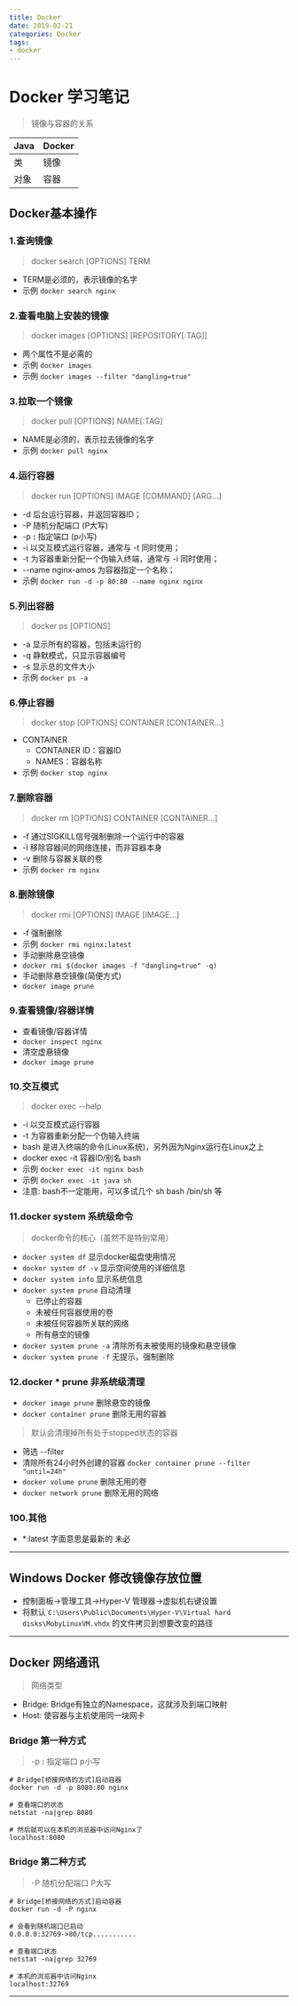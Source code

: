```yaml
---
title: Docker
date: 2019-02-21
categories: Docker
tags:
- docker
---
```



# Docker 学习笔记
>  镜像与容器的关系

| Java | Docker |
|------|--------|
| 类    | 镜像     |
| 对象   | 容器     |

## Docker基本操作

### 1.查询镜像
> docker search [OPTIONS] TERM
- TERM是必须的，表示镜像的名字
- 示例 `docker search nginx`

### 2.查看电脑上安装的镜像
> docker images [OPTIONS] [REPOSITORY[:TAG]]
- 两个属性不是必需的
- 示例 `docker images`
- 示例 `docker images --filter "dangling=true"`

### 3.拉取一个镜像
> docker pull [OPTIONS] NAME[:TAG]
- NAME是必须的，表示拉去镜像的名字
- 示例 `docker pull nginx`

### 4.运行容器
> docker run [OPTIONS] IMAGE [COMMAND] [ARG...]
- -d 后台运行容器，并返回容器ID；
- -P 随机分配端口 (P大写)
- -p **:** 指定端口 (p小写)
- -i 以交互模式运行容器，通常与 -t 同时使用；
- -t 为容器重新分配一个伪输入终端，通常与 -i 同时使用；
- --name nginx-amos 为容器指定一个名称；
- 示例 `docker run -d -p 80:80 --name nginx nginx`

### 5.列出容器
> docker ps [OPTIONS]
- -a 显示所有的容器，包括未运行的
- -q 静默模式，只显示容器编号
- -s 显示总的文件大小
- 示例 `docker ps -a`

### 6.停止容器
> docker stop [OPTIONS] CONTAINER [CONTAINER...]
- CONTAINER
	- CONTAINER ID：容器ID
	- NAMES：容器名称
- 示例 `docker stop nginx`

### 7.删除容器
> docker rm [OPTIONS] CONTAINER [CONTAINER...]
- -f 通过SIGKILL信号强制删除一个运行中的容器
- -l 移除容器间的网络连接，而非容器本身
- -v 删除与容器关联的卷
- 示例 `docker rm nginx`

### 8.删除镜像
> docker rmi [OPTIONS] IMAGE [IMAGE...]
- -f 强制删除
- 示例 `docker rmi nginx:latest`
- 手动删除悬空镜像
- `docker rmi $(docker images -f "dangling=true" -q)`
- 手动删除悬空镜像(简便方式)
- `docker image prune`

### 9.查看镜像/容器详情
- 查看镜像/容器详情
- `docker inspect nginx`
- 清空虚悬镜像
- `docker image prune`

### 10.交互模式
> docker exec --help
- -i 以交互模式运行容器
- -t 为容器重新分配一个伪输入终端
- bash 是进入终端的命令(Linux系统)，另外因为Nginx运行在Linux之上
- docker exec -it 容器ID/别名 bash
- 示例 `docker exec -it nginx bash`
- 示例 `docker exec -it java sh`
- 注意: bash不一定能用，可以多试几个 sh bash /bin/sh 等

### 11.docker system 系统级命令
> docker命令的核心（虽然不是特别常用）
- `docker system df` 显示docker磁盘使用情况
- `docker system df -v` 显示空间使用的详细信息
- `docker system info` 显示系统信息
- `docker system prune` 自动清理
  - 已停止的容器
  - 未被任何容器使用的卷
  - 未被任何容器所关联的网络
  - 所有悬空的镜像
- `docker system prune -a` 清除所有未被使用的镜像和悬空镜像
- `docker system prune -f` 无提示，强制删除

### 12.docker * prune 非系统级清理
- `docker image prune` 删除悬空的镜像
- `docker container prune` 删除无用的容器
> 默认会清理掉所有处于stopped状态的容器
  - 筛选 --filter 
  - 清除所有24小时外创建的容器 `docker container prune --filter "until=24h"`
- `docker volume prune` 删除无用的卷
- `docker network prune` 删除无用的网络

### 100.其他
- *:latest 字面意思是最新的 未必

---

## Windows Docker 修改镜像存放位置
- 控制面板->管理工具->Hyper-V 管理器->虚拟机右键设置
- 将默认 `C:\Users\Public\Documents\Hyper-V\Virtual hard disks\MobyLinuxVM.vhdx` 的文件拷贝到想要改变的路径

---

## Docker 网络通讯
> 网络类型
- Bridge: Bridge有独立的Namespace，这就涉及到端口映射
- Host: 使容器与主机使用同一块网卡

### Bridge 第一种方式
> -p **:** 指定端口 p小写
```shell script
# Bridge[桥接网络的方式]启动容器
docker run -d -p 8080:80 nginx

# 查看端口的状态
netstat -na|grep 8080

# 然后就可以在本机的浏览器中访问Nginx了
localhost:8080
```

### Bridge 第二种方式
> -P 随机分配端口 P大写
```shell script
# Bridge[桥接网络的方式]启动容器
docker run -d -P nginx

# 会看到随机端口已启动
0.0.0.0:32769->80/tcp...........

# 查看端口状态
netstat -na|grep 32769

# 本机的浏览器中访问Nginx
localhost:32769
```

---

